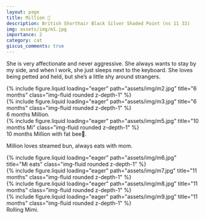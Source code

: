 ```yaml
---
layout: page
title: Million 🎀
description: British Shorthair Black Silver Shaded Point (ns 11 33)
img: assets/img/m1.jpg
importance: 2
category: cat
giscus_comments: true
---
```


She is very affectionate and never aggressive. She always wants to stay by my side, and when I work, she just sleeps next to the keyboard. She loves being petted and held, but she’s a little shy around strangers.

<div class="row">
    <div class="col-sm mt-3 mt-md-0">
        {% include figure.liquid loading="eager" path="assets/img/m2.jpg" title="6 months" class="img-fluid rounded z-depth-1" %}
    </div>
    <div class="col-sm mt-3 mt-md-0">
        {% include figure.liquid loading="eager" path="assets/img/m3.jpg" title="6 months" class="img-fluid rounded z-depth-1" %}
    </div>
</div>
<div class="caption">
    6 months Million.
</div>

<div class="row justify-content-sm-center">
    <div class="col-sm-5 mt-3 mt-md-0">
        {% include figure.liquid loading="eager" path="assets/img/m5.jpg" title="10 months Mi" class="img-fluid rounded z-depth-1" %}
    </div>
</div>
<div class="caption">
    10 months Million with fat bee🐝.
</div>

Million loves steamed bun, always eats with mom.
<div class="row justify-content-sm-center">
    <div class="col-sm-5 mt-3 mt-md-0">
        {% include figure.liquid loading="eager" path="assets/img/m6.jpg" title="Mi eats" class="img-fluid rounded z-depth-1" %}
    </div>
</div>


<div class="row">
    <div class="col-sm mt-3 mt-md-0">
        {% include figure.liquid loading="eager" path="assets/img/m7.jpg" title="11 months" class="img-fluid rounded z-depth-1" %}
    </div>
    <div class="col-sm mt-3 mt-md-0">
        {% include figure.liquid loading="eager" path="assets/img/m8.jpg" title="11 months" class="img-fluid rounded z-depth-1" %}
    </div>
    <div class="col-sm mt-3 mt-md-0">
        {% include figure.liquid loading="eager" path="assets/img/m9.jpg" title="11 months" class="img-fluid rounded z-depth-1" %}
    </div>
</div>
<div class="caption">
    Rolling Mimi.
</div>
